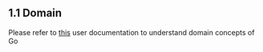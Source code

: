 ## 1.1 Domain


Please refer to [this](http://www.thoughtworks.com/products/docs/go/current/help/concepts_in_go.html) user documentation to understand domain concepts of Go
